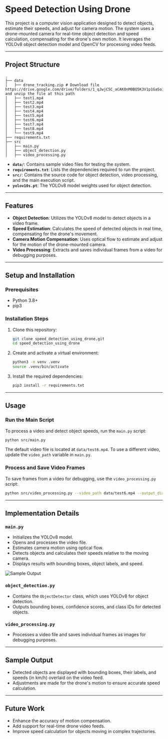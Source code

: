 # Speed Detection Using Drone

This project is a computer vision application designed to detect objects, estimate their speeds, and adjust for camera motion. The system uses a drone-mounted camera for real-time object detection and speed calculation, compensating for the drone's own motion. It leverages the YOLOv8 object detection model and OpenCV for processing video feeds.

---

## **Project Structure**

```
.
├── data
│   ├── drone_tracking.zip # Download file https://drive.google.com/drive/folders/1_qJwjC5C_aCAK0nM0BO5K3V1p1GaSo10 and unzip the file at this path
│   ├── test1.mp4
│   ├── test2.mp4
│   ├── test3.mp4
│   ├── test4.mp4
│   ├── test5.mp4
│   ├── test6.mp4
│   ├── test7.mp4
│   ├── test8.mp4
│   └── test9.mp4
├── requirements.txt
├── src
│   ├── main.py
│   ├── object_detection.py
│   ├── video_processing.py
```

- **`data/`**: Contains sample video files for testing the system.
- **`requirements.txt`**: Lists the dependencies required to run the project.
- **`src/`**: Contains the source code for object detection, video processing, and the main execution script.
- **`yolov10s.pt`**: The YOLOv8 model weights used for object detection.

---

## **Features**

- **Object Detection**: Utilizes the YOLOv8 model to detect objects in a video frame.
- **Speed Estimation**: Calculates the speed of detected objects in real time, compensating for the drone's movement.
- **Camera Motion Compensation**: Uses optical flow to estimate and adjust for the motion of the drone-mounted camera.
- **Video Processing**: Extracts and saves individual frames from a video for debugging purposes.

---

## **Setup and Installation**

### **Prerequisites**

- Python 3.8+
- pip3

### **Installation Steps**

1. Clone this repository:
   ```bash
   git clone speed_detection_using_drone.git
   cd speed_detection_using_drone
   ```

2. Create and activate a virtual environment:
   ```bash
   python3 -m venv .venv
   source .venv/bin/activate
   ```

3. Install the required dependencies:
   ```bash
   pip3 install -r requirements.txt
   ```

---

## **Usage**

### **Run the Main Script**

To process a video and detect object speeds, run the `main.py` script:
```bash
python src/main.py
```

The default video file is located at `data/test6.mp4`. To use a different video, update the `video_path` variable in `main.py`.

### **Process and Save Video Frames**

To save frames from a video for debugging, use the `video_processing.py` script:
```bash
python src/video_processing.py --video_path data/test6.mp4 --output_dir output_frames
```

---

## **Implementation Details**

### **`main.py`**
- Initializes the YOLOv8 model.
- Opens and processes the video file.
- Estimates camera motion using optical flow.
- Detects objects and calculates their speeds relative to the moving camera.
- Displays results with bounding boxes, object labels, and speed.

![Sample Output](speed_detection.gif)

### **`object_detection.py`**
- Contains the `ObjectDetector` class, which uses YOLOv8 for object detection.
- Outputs bounding boxes, confidence scores, and class IDs for detected objects.

### **`video_processing.py`**
- Processes a video file and saves individual frames as images for debugging purposes.

---

## **Sample Output**

- Detected objects are displayed with bounding boxes, their labels, and speeds (in km/h) overlaid on the video feed.
- Adjustments are made for the drone's motion to ensure accurate speed calculation.

---

## **Future Work**

- Enhance the accuracy of motion compensation.
- Add support for real-time drone video feeds.
- Improve speed calculation for objects moving in complex trajectories.



